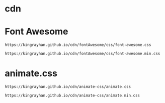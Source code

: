 # cdn


# Font Awesome
```
https://kingrayhan.github.io/cdn/fontAwesome/css/font-awesome.css
```
```
https://kingrayhan.github.io/cdn/fontAwesome/css/font-awesome.min.css
```

# animate.css

```
https://kingrayhan.github.io/cdn/animate-css/animate.css
```
```
https://kingrayhan.github.io/cdn/animate-css/animate.min.css
```